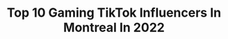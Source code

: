 ---
title: Top 10 Gaming TikTok Influencers In Montreal In 2022
description: >-
  Find top gaming TikTok influencers in Montreal in 2022. Most popular hashtags: #fyp #montreal #gaming #quebec.
platform: TikTok
hits: 5
text_top: Identify the best TikTok profiles on inBeat.
text_bottom: Our platform aggregates 5 TikTok influencers like this in Montreal, Canada for you to connect with.
profiles:
  - username: "ob1canoebee"
    fullname: >-
      stephanie
    bio: >-
      22 | MTL | 🇨🇦 General Steve Kenobi Watch my gaming stream ⬇️
    location: "Canada"
    followers: 141100
    engagement: 1878
    commentsToLikes: 0.021906
    id: ckacaxg56h8nw0i78lssdbcn7
    verified: false
    hashtags: "#coronavirus, #quarantine, #mirror, #montreal"
  - username: "coreytonge"
    fullname: >-
      coreytonge
    bio: >-
      🇨🇦Montréal 📷Insta: @CoreyTonge 💪🏼Comedy + Gaming 🤩70k?🤷🏻‍♂️
    location: "Canada"
    followers: 68300
    engagement: 1127
    commentsToLikes: 0.033670
    id: ckbf53t13tvnk0j23spclrfak
    verified: false
    hashtags: "#cosplay, #gamer, #mtl, #comedygaming"
  - username: "benwillingdorf"
    fullname: >-
      Ben Willingdorf
    bio: >-
      I like to make projects! Montreal, Canada 🇨🇦 IG: @BenWillingdorf
    location: "Canada"
    followers: 544300
    engagement: 1842
    commentsToLikes: 0.006019
    id: ck806yq03n5cn0j78y08sgrc9
    verified: false
    hashtags: "#fyp, #food, #howto, #foodhacks"
  - username: "cefnpete"
    fullname: >-
      Cef&Pete
    bio: >-
      Mtl 🇨🇦 IG:@CefnPete
    location: "Canada"
    followers: 6426
    engagement: 547
    commentsToLikes: 0.051013
    id: ck8072k0lo5yx0j78dez9yk9q
    verified: false
    hashtags: "#montreal, #quebec, #bromance, #comedy"
  - username: "charlenefm"
    fullname: >-
      charlenefm
    bio: >-
      Charlene 👵🏻 25 Ris donc avec moi, ou de moi comme tu l’feels🤙🏼
    location: "Canada"
    followers: 14400
    engagement: 921
    commentsToLikes: 0.012763
    id: ck9ab5byindpo0j78zadet2de
    verified: false
    hashtags: "#foryou, #pourtoipage, #foryoupage, #montreal"
  - username: "ob1canoebee"
    fullname: >-
      stephanie
    bio: >-
      22 | MTL | 🇨🇦 General Steve Kenobi Watch my gaming stream ⬇️
    location: "Canada"
    followers: 141100
    engagement: 1878
    commentsToLikes: 0.021906
    id: ckacaxg56h8nw0i78lssdbcn7
    verified: false
    hashtags: "#coronavirus, #quarantine, #mirror, #montreal"
  - username: "edgemonk"
    fullname: >-
      Edwin Joseph
    bio: >-
      Just Me The Real Me Sports-Gaming Mixer: Edjemonk
    location: "Canada"
    followers: 2674
    engagement: 1255
    commentsToLikes: 0.058997
    id: ckb9ppa93kz840j2327cxnwxm
    verified: false
    hashtags: "#greenscreen, #ripgigi, #nba2k, #ripkobe"
  - username: "mtcosplay"
    fullname: >-
      RBTZful
    bio: >-
      ROAD TO 5K 25🇨🇦 cosplay, memes, weightlifting, gaming, tatted trash goblin
    location: "Canada"
    followers: 5129
    engagement: 1246
    commentsToLikes: 0.042701
    id: ck9gm0ph4qgbr0j78xdlm13c1
    verified: false
    hashtags: "#foryou, #qualitycontent, #funny, #fyp"
  - username: "sugarpawse"
    fullname: >-
      sugar pawse
    bio: >-
      •Cute gaming accessories• Ships from 🇨🇦 FREE Shipping in Canada
    location: "Canada"
    followers: 6467
    engagement: 1393
    commentsToLikes: 0.033573
    id: ckc1t1k29xcc00j23058darwz
    verified: false
    hashtags: "#ecommerce, #smallbusinesstips, #smallbusinessadvice, #smallbusiness"
  - username: "nicobbq_tiktok"
    fullname: >-
      nicobbq
    bio: >-
      I'm Nico and I'm gonna show you gaming tricks. I also make YouTube vids.
    location: "Canada"
    followers: 57700
    engagement: 1800
    commentsToLikes: 0.011595
    id: ck8oswvhcit2f0j789lnjzj45
    verified: false
    hashtags: "#nintendo, #foryoupage, #fyp, #crazy"
---